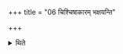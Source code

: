 +++
title = "06 चिश्चिषाकारम् भक्षयन्ति"

+++

<details><summary>थिते</summary>

6. They eat (the fried grains) making the sound ciṣ ciṣ.  
</details>
